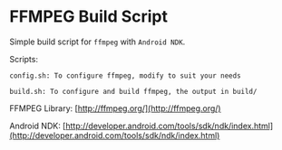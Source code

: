 FFMPEG Build Script
===================

Simple build script for `ffmpeg` with `Android NDK`.

Scripts:

	config.sh: To configure ffmpeg, modify to suit your needs

	build.sh: To configure and build ffmpeg, the output in build/


FFMPEG Library: [http://ffmpeg.org/](http://ffmpeg.org/)

Android NDK: [http://developer.android.com/tools/sdk/ndk/index.html](http://developer.android.com/tools/sdk/ndk/index.html)
